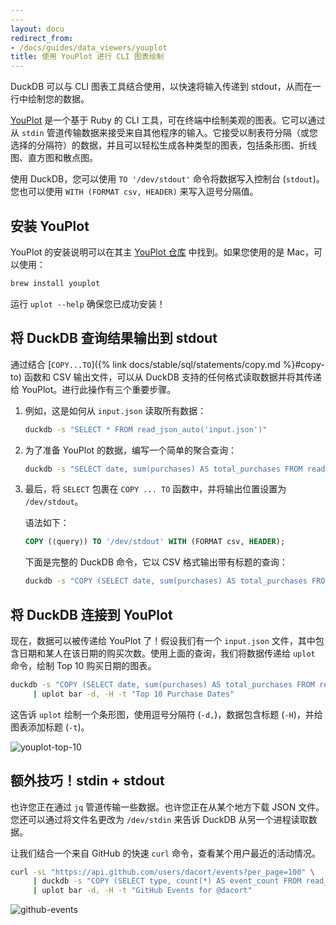 ```yaml
---
---
layout: docu
redirect_from:
- /docs/guides/data_viewers/youplot
title: 使用 YouPlot 进行 CLI 图表绘制
---
```


DuckDB 可以与 CLI 图表工具结合使用，以快速将输入传递到 stdout，从而在一行中绘制您的数据。

[YouPlot](https://github.com/red-data-tools/YouPlot) 是一个基于 Ruby 的 CLI 工具，可在终端中绘制美观的图表。它可以通过从 `stdin` 管道传输数据来接受来自其他程序的输入。它接受以制表符分隔（或您选择的分隔符）的数据，并且可以轻松生成各种类型的图表，包括条形图、折线图、直方图和散点图。

使用 DuckDB，您可以使用 `TO '/dev/stdout'` 命令将数据写入控制台 (`stdout`)。您也可以使用 `WITH (FORMAT csv, HEADER)` 来写入逗号分隔值。

## 安装 YouPlot

YouPlot 的安装说明可以在其主 [YouPlot 仓库](https://github.com/red-data-tools/YouPlot#installation) 中找到。如果您使用的是 Mac，可以使用：

```bash
brew install youplot
```

运行 `uplot --help` 确保您已成功安装！

## 将 DuckDB 查询结果输出到 stdout

通过结合 [`COPY...TO`]({% link docs/stable/sql/statements/copy.md %}#copy-to) 函数和 CSV 输出文件，可以从 DuckDB 支持的任何格式读取数据并将其传递给 YouPlot。进行此操作有三个重要步骤。

1. 例如，这是如何从 `input.json` 读取所有数据：

   ```bash
   duckdb -s "SELECT * FROM read_json_auto('input.json')"
   ```

2. 为了准备 YouPlot 的数据，编写一个简单的聚合查询：

   ```bash
   duckdb -s "SELECT date, sum(purchases) AS total_purchases FROM read_json_auto('input.json') GROUP BY 1 ORDER BY 2 DESC LIMIT 10"
   ```

3. 最后，将 `SELECT` 包裹在 `COPY ... TO` 函数中，并将输出位置设置为 `/dev/stdout`。

   语法如下：

   ```sql
   COPY (⟨query⟩) TO '/dev/stdout' WITH (FORMAT csv, HEADER);
   ```

   下面是完整的 DuckDB 命令，它以 CSV 格式输出带有标题的查询：

   ```bash
   duckdb -s "COPY (SELECT date, sum(purchases) AS total_purchases FROM read_json_auto('input.json') GROUP BY 1 ORDER BY 2 DESC LIMIT 10) TO '/dev/stdout' WITH (FORMAT csv, HEADER)"
   ```

## 将 DuckDB 连接到 YouPlot

现在，数据可以被传递给 YouPlot 了！假设我们有一个 `input.json` 文件，其中包含日期和某人在该日期的购买次数。使用上面的查询，我们将数据传递给 `uplot` 命令，绘制 Top 10 购买日期的图表。

```bash
duckdb -s "COPY (SELECT date, sum(purchases) AS total_purchases FROM read_json_auto('input.json') GROUP BY 1 ORDER BY 2 DESC LIMIT 10) TO '/dev/stdout' WITH (FORMAT csv, HEADER)" \
     | uplot bar -d, -H -t "Top 10 Purchase Dates"
```

这告诉 `uplot` 绘制一个条形图，使用逗号分隔符 (`-d,`)，数据包含标题 (`-H`)，并给图表添加标题 (`-t`)。

![youplot-top-10](/images/guides/youplot/top-10-plot.png)

## 额外技巧！stdin + stdout

也许您正在通过 `jq` 管道传输一些数据。也许您正在从某个地方下载 JSON 文件。您还可以通过将文件名更改为 `/dev/stdin` 来告诉 DuckDB 从另一个进程读取数据。

让我们结合一个来自 GitHub 的快速 `curl` 命令，查看某个用户最近的活动情况。

```bash
curl -sL "https://api.github.com/users/dacort/events?per_page=100" \
     | duckdb -s "COPY (SELECT type, count(*) AS event_count FROM read_json_auto('/dev/stdin') GROUP BY 1 ORDER BY 2 DESC LIMIT 10) TO '/dev/stdout' WITH (FORMAT csv, HEADER)" \
     | uplot bar -d, -H -t "GitHub Events for @dacort"
```

![github-events](/images/guides/youplot/github-events.png)